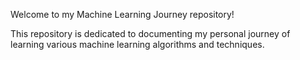 Welcome to my Machine Learning Journey repository! 

This repository is dedicated to documenting my personal journey of learning various machine learning algorithms and techniques. 
